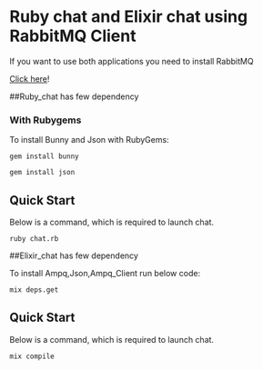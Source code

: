 # Ruby chat and Elixir chat using RabbitMQ Client
If you want to use both applications you need to install RabbitMQ

[Click here](http://www.rabbitmq.com/download.html)!

##Ruby_chat has few dependency

### With Rubygems

To install Bunny and Json with RubyGems:

```
gem install bunny
```

```
gem install json
```

## Quick Start

Below is a command, which is required to launch chat.

```
ruby chat.rb
```

##Elixir_chat has few dependency

To install Ampq,Json,Ampq_Client run below code:

```
mix deps.get
```

## Quick Start

Below is a command, which is required to launch chat.

```
mix compile
```






